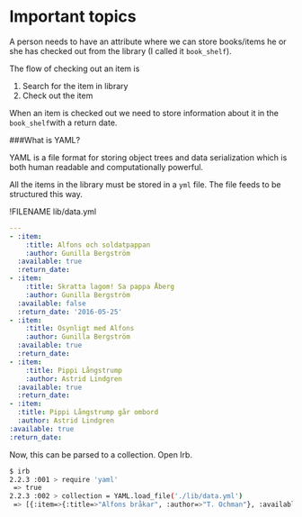 # Important topics

A person needs to have an attribute where we can store books/items he or she has checked out from the library (I called it `book_shelf`). 

The flow of checking out an item is
1. Search for the item in library
2. Check out the item

When an item is checked out we need to store information about it in the `book_shelf`with a return date. 

###What is YAML?

YAML is a file format for storing object trees and data serialization which is both human readable and computationally powerful. 

All the items in the library must be stored in a `yml` file. The file feeds to be structured this way.

!FILENAME lib/data.yml
```yml
---
- :item:
    :title: Alfons och soldatpappan
    :author: Gunilla Bergström
  :available: true
  :return_date: 
- :item:
    :title: Skratta lagom! Sa pappa Åberg
    :author: Gunilla Bergström
  :available: false
  :return_date: '2016-05-25'
- :item:
    :title: Osynligt med Alfons
    :author: Gunilla Bergström
  :available: true
  :return_date: 
- :item:
    :title: Pippi Långstrump
    :author: Astrid Lindgren
  :available: true
  :return_date: 
- :item:
  :title: Pippi Långstrump går ombord
  :author: Astrid Lindgren
:available: true
:return_date: 
```

Now, this can be parsed to a collection. Open Irb.

```bash
$ irb
2.2.3 :001 > require 'yaml'
 => true 
2.2.3 :002 > collection = YAML.load_file('./lib/data.yml')
 => [{:item=>{:title=>"Alfons bråkar", :author=>"T. Ochman"}, :available=>true, :return_date=>nil}, {:item=>{:title=>"Alfons leker", :author=>"A. Andersson"}, :available=>false, :return_date=>"2016-05-25"}, {:item=>{:title=>"Alfons bygger koja", :author=>"T. Ochman"}, :available=>true, :return_date=>nil}, {:item=>{:title=>"Bible", :author=>"TGAOTU"}, :available=>true, :return_date=>nil}]
```


 